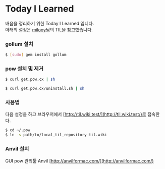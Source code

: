 # Today I Learned

배움을 정리하기 위한 Today I Learned 입니다.<br>
아래의 설정은 [milooy](https://github.com/milooy/TIL)님의 TIL을 참고했습니다.

### gollum 설치
```bash
$ [sudo] gem install gollum
```

### pow 설치 및 제거
```bash
$ curl get.pow.cx | sh

$ curl get.pow.cx/uninstall.sh | sh
```

### 사용법
다음 설정을 하고 브라우저에서 [http://til.wiki.test/](http://til.wiki.test/)로 접속한다.

```bash
$ cd ~/.pow
$ ln -s path/to/local_til_repository til.wiki
```

### Anvil 설치
GUI pow 관리툴 Anvil [http://anvilformac.com/](http://anvilformac.com/)
